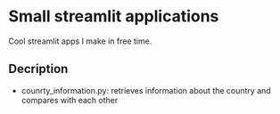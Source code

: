 # Small streamlit applications
Cool streamlit apps I make in free time. 

## Decription
* counrty_information.py: retrieves information about the country and compares with each other 
